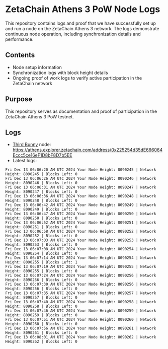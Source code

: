 # ZetaChain Athens 3 PoW Node Logs
This repository contains logs and proof that we have successfully set up and run a node on the ZetaChain Athens 3 network. The logs demonstrate continuous node operation, including synchronization details and performance.

## Contents
- Node setup information
- Synchronization logs with block height details
- Ongoing proof of work logs to verify active participation in the ZetaChain network

## Purpose
This repository serves as documentation and proof of participation in the ZetaChain Athens 3 PoW testnet.

## Logs

- [Third Bunny](https://thirdbunny.xyz/) node: https://athens.explorer.zetachain.com/address/0x225254d35dE666064Eccc5ce16eF1D8bF8D7b5EE
- Latest logs:
```
Fri Dec 13 06:06:20 AM UTC 2024 Your Node Height: 8090245 | Network Height: 8090245 | Blocks Left: 0
Fri Dec 13 06:06:26 AM UTC 2024 Your Node Height: 8090246 | Network Height: 8090246 | Blocks Left: 0
Fri Dec 13 06:06:31 AM UTC 2024 Your Node Height: 8090247 | Network Height: 8090247 | Blocks Left: 0
Fri Dec 13 06:06:36 AM UTC 2024 Your Node Height: 8090248 | Network Height: 8090248 | Blocks Left: 0
Fri Dec 13 06:06:42 AM UTC 2024 Your Node Height: 8090249 | Network Height: 8090249 | Blocks Left: 0
Fri Dec 13 06:06:47 AM UTC 2024 Your Node Height: 8090250 | Network Height: 8090250 | Blocks Left: 0
Fri Dec 13 06:06:52 AM UTC 2024 Your Node Height: 8090251 | Network Height: 8090251 | Blocks Left: 0
Fri Dec 13 06:06:58 AM UTC 2024 Your Node Height: 8090252 | Network Height: 8090252 | Blocks Left: 0
Fri Dec 13 06:07:03 AM UTC 2024 Your Node Height: 8090253 | Network Height: 8090253 | Blocks Left: 0
Fri Dec 13 06:07:08 AM UTC 2024 Your Node Height: 8090254 | Network Height: 8090254 | Blocks Left: 0
Fri Dec 13 06:07:14 AM UTC 2024 Your Node Height: 8090254 | Network Height: 8090255 | Blocks Left: 1
Fri Dec 13 06:07:19 AM UTC 2024 Your Node Height: 8090255 | Network Height: 8090255 | Blocks Left: 0
Fri Dec 13 06:07:24 AM UTC 2024 Your Node Height: 8090256 | Network Height: 8090256 | Blocks Left: 0
Fri Dec 13 06:07:30 AM UTC 2024 Your Node Height: 8090256 | Network Height: 8090256 | Blocks Left: 0
Fri Dec 13 06:07:35 AM UTC 2024 Your Node Height: 8090257 | Network Height: 8090257 | Blocks Left: 0
Fri Dec 13 06:07:40 AM UTC 2024 Your Node Height: 8090258 | Network Height: 8090258 | Blocks Left: 0
Fri Dec 13 06:07:46 AM UTC 2024 Your Node Height: 8090259 | Network Height: 8090259 | Blocks Left: 0
Fri Dec 13 06:07:51 AM UTC 2024 Your Node Height: 8090260 | Network Height: 8090260 | Blocks Left: 0
Fri Dec 13 06:07:56 AM UTC 2024 Your Node Height: 8090261 | Network Height: 8090261 | Blocks Left: 0
Fri Dec 13 06:08:01 AM UTC 2024 Your Node Height: 8090262 | Network Height: 8090262 | Blocks Left: 0
```
